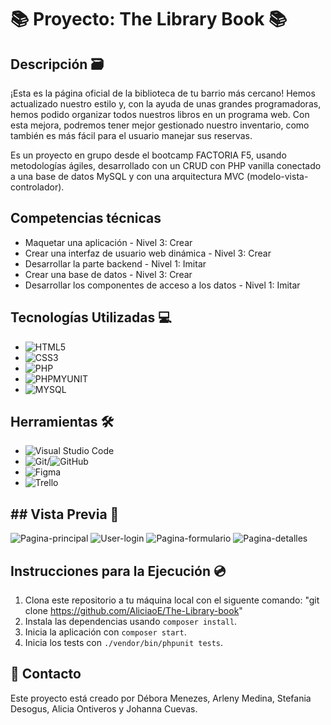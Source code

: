 # 📚 Proyecto: The Library Book 📚

## Descripción 🗃

¡Esta es la página oficial de la biblioteca de tu barrio más cercano! Hemos actualizado nuestro estilo y, con la ayuda de unas grandes programadoras, hemos podido organizar todos nuestros libros en un programa web. Con esta mejora, podremos tener mejor gestionado nuestro inventario, como también es más fácil para el usuario manejar sus reservas.

Es un proyecto en grupo desde el bootcamp FACTORIA F5, usando metodologías ágiles, desarrollado con un CRUD con PHP vanilla conectado a una base de datos MySQL y con una arquitectura MVC (modelo-vista-controlador). 

## Competencias técnicas

- Maquetar una aplicación - Nivel 3: Crear
- Crear una interfaz de usuario web dinámica - Nivel 3: Crear
- Desarrollar la parte backend - Nivel 1: Imitar
- Crear una base de datos - Nivel 3: Crear
- Desarrollar los componentes de acceso a los datos - Nivel 1: Imitar


## Tecnologías Utilizadas 💻

- ![HTML5](https://img.shields.io/badge/HTML5-E34F26?logo=html5&logoColor=white&style=flat)
- ![CSS3](https://img.shields.io/badge/CSS3-1572B6?logo=css3&logoColor=white&style=flat)
- ![PHP](https://img.shields.io/badge/PHP-777BB3?logo=php&logoColor=white&style=flat)
- ![PHPMYUNIT](https://img.shields.io/badge/phpmyunit-AEB2D5?logo=phpmyunit&logoColor=white&style=flat)
- ![MYSQL](https://img.shields.io/badge/mysql-00758F?logo=phpmt&logoColor=white&style=flat)

## Herramientas 🛠

- ![Visual Studio Code](https://img.shields.io/badge/VS%20Code-007ACC?logo=visual-studio-code&logoColor=white&style=flat)
- ![Git](https://img.shields.io/badge/Git-F05032?logo=git&logoColor=white&style=flat)/![GitHub](https://img.shields.io/badge/GitHub-181717?logo=github&logoColor=white&style=flat)
- ![Figma](https://img.shields.io/badge/Figma-F24E1E?style=for-the-badge&logo=figma&logoColor=white)
- ![Trello](https://img.shields.io/badge/Trello-0079BF?style=for-the-badge&logo=trello&logoColor=white)


## ## Vista Previa 🌠 

![Pagina-principal]('/assets/images/screenshots/index.png')
![User-login]('/assets/images/screenshots/login.png')
![Pagina-formulario]('/assets/images/screenshots/formulario-libros.png')
![Pagina-detalles]('assets/images/screenshots/detalles-libro.png')

## Instrucciones para la Ejecución 💿

1. Clona este repositorio a tu máquina local con el siguente comando: "git clone https://github.com/AliciaoE/The-Library-book"
2. Instala las dependencias usando `composer install`.
3. Inicia la aplicación con `composer start`.
4. Inicia los tests con `./vendor/bin/phpunit tests`.

##  📧 Contacto
Este proyecto está creado por Débora Menezes, Arleny Medina, Stefania Desogus, Alicia Ontiveros y Johanna Cuevas.